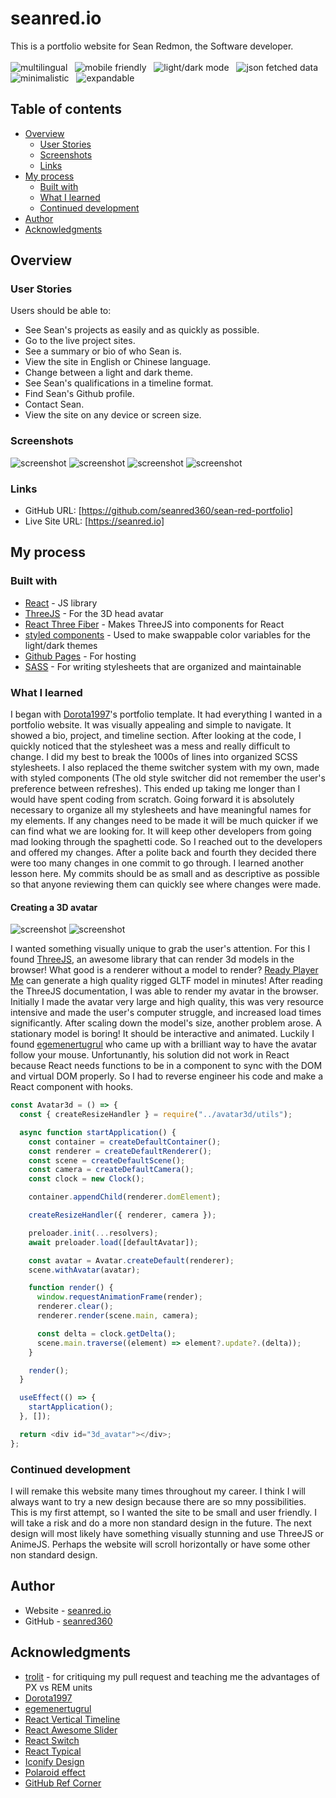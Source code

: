 # seanred.io

This is a portfolio website for Sean Redmon, the Software developer.
<br/>
<br/>
<img src="https://img.shields.io/badge/-multilingual-blue" alt="multilingual"/> &nbsp; <img src="https://img.shields.io/badge/-mobile friendly-blue" alt="mobile friendly"/> &nbsp; <img src="https://img.shields.io/badge/-light/dark mode-blue" alt="light/dark mode"/> &nbsp; <img src="https://img.shields.io/badge/-json fetched data-blue" alt="json fetched data"/> &nbsp; <img src="https://img.shields.io/badge/-minimalistic-blue" alt="minimalistic"/> &nbsp; <img src="https://img.shields.io/badge/-expandable-blue" alt="expandable"/>

## Table of contents

- [Overview](#overview)
  - [User Stories](#user-stories)
  - [Screenshots](#screenshots)
  - [Links](#links)
- [My process](#my-process)
  - [Built with](#built-with)
  - [What I learned](#what-i-learned)
  - [Continued development](#continued-development)
- [Author](#author)
- [Acknowledgments](#acknowledgments)

## Overview

### User Stories

Users should be able to:

- See Sean's projects as easily and as quickly as possible.
- Go to the live project sites.
- See a summary or bio of who Sean is.
- View the site in English or Chinese language.
- Change between a light and dark theme.
- See Sean's qualifications in a timeline format.
- Find Sean's Github profile.
- Contact Sean.
- View the site on any device or screen size.

### Screenshots

![screenshot](./src/images/preview-desktop.gif)
![screenshot](./src/images/preview-about.gif)
![screenshot](./src/images/preview-projects.gif)
![screenshot](./src/images/preview-timeline.gif)

### Links

- GitHub URL: [https://github.com/seanred360/sean-red-portfolio]
- Live Site URL: [https://seanred.io]

## My process

### Built with

- [React](https://reactjs.org/) - JS library
- [ThreeJS](https://threejs.org/) - For the 3D head avatar
- [React Three Fiber](https://github.com/pmndrs/react-three-fiber) - Makes ThreeJS into components for React
- [styled components](https://styled-components.com/) - Used to make swappable color variables for the light/dark themes
- [Github Pages](https://pages.github.com/) - For hosting
- [SASS](https://sass-lang.com/) - For writing stylesheets that are organized and maintainable

### What I learned

I began with [Dorota1997](https://github.com/Dorota1997/react-frontend-dev-portfolio)'s portfolio template. It had everything I wanted in a portfolio website. It was visually appealing and simple to navigate. It showed a bio, project, and timeline section. After looking at the code, I quickly noticed that the stylesheet was a mess and really difficult to change. I did my best to break the 1000s of lines into organized SCSS stylesheets. I also replaced the theme switcher system with my own, made with styled components (The old style switcher did not remember the user's preference between refreshes). This ended up taking me longer than I would have spent coding from scratch. Going forward it is absolutely necessary to organize all my stylesheets and have meaningful names for my elements. If any changes need to be made it will be much quicker if we can find what we are looking for. It will keep other developers from going mad looking through the spaghetti code. So I reached out to the developers and offered my changes. After a polite back and fourth they decided there were too many changes in one commit to go through. I learned another lesson here. My commits should be as small and as descriptive as possible so that anyone reviewing them can quickly see where changes were made.

#### Creating a 3D avatar

![screenshot](./src/images/preview-mobile.gif)
![screenshot](./src/images/ready-player-me.png)

I wanted something visually unique to grab the user's attention. For this I found [ThreeJS](https://threejs.org/), an awesome library that can render 3d models in the browser! What good is a renderer without a model to render? [Ready Player Me](https://readyplayer.me/) can generate a high quality rigged GLTF model in minutes! After reading the ThreeJS documentation, I was able to render my avatar in the browser. Initially I made the avatar very large and high quality, this was very resource intensive and made the user's computer struggle, and increased load times significantly. After scaling down the model's size, another problem arose. A stationary model is boring! It should be interactive and animated. Luckily I found [egemenertugrul](https://github.com/egemenertugrul/wolf3d-readyplayerme-threejs-boilerplate) who came up with a brilliant way to have the avatar follow your mouse. Unfortunantly, his solution did not work in React because React needs functions to be in a component to sync with the DOM and virtual DOM properly. So I had to reverse engineer his code and make a React component with hooks.

```js
const Avatar3d = () => {
  const { createResizeHandler } = require("../avatar3d/utils");

  async function startApplication() {
    const container = createDefaultContainer();
    const renderer = createDefaultRenderer();
    const scene = createDefaultScene();
    const camera = createDefaultCamera();
    const clock = new Clock();

    container.appendChild(renderer.domElement);

    createResizeHandler({ renderer, camera });

    preloader.init(...resolvers);
    await preloader.load([defaultAvatar]);

    const avatar = Avatar.createDefault(renderer);
    scene.withAvatar(avatar);

    function render() {
      window.requestAnimationFrame(render);
      renderer.clear();
      renderer.render(scene.main, camera);

      const delta = clock.getDelta();
      scene.main.traverse((element) => element?.update?.(delta));
    }

    render();
  }

  useEffect(() => {
    startApplication();
  }, []);

  return <div id="3d_avatar"></div>;
};
```

### Continued development

I will remake this website many times throughout my career. I think I will always want to try a new design because there are so mny possibilities. This is my first attempt, so I wanted the site to be small and user friendly. I will take a risk and do a more non standard design in the future. The next design will most likely have something visually stunning and use ThreeJS or AnimeJS. Perhaps the website will scroll horizontally or have some other non standard design.

## Author

- Website - [seanred.io](https://seanred.io)
- GitHub - [seanred360](https://github.com/seanred360)

## Acknowledgments

- [trolit](https://github.com/trolit) - for critiquing my pull request and teaching me the advantages of PX vs REM units
- [Dorota1997](https://github.com/Dorota1997/react-frontend-dev-portfolio)
- [egemenertugrul](https://github.com/egemenertugrul/wolf3d-readyplayerme-threejs-boilerplate)
- [React Vertical Timeline](https://github.com/stephane-monnot/react-vertical-timeline)
- [React Awesome Slider](https://github.com/rcaferati/react-awesome-slider)
- [React Switch](https://github.com/markusenglund/react-switch)
- [React Typical](https://github.com/catalinmiron/react-typical)
- [Iconify Design](https://iconify.design/icon-sets/?query=angular)
- [Polaroid effect](https://www.w3docs.com/snippets/css/how-to-create-polaroid-image-with-css.html#)
- [GitHub Ref Corner](https://tholman.com/github-corners)
